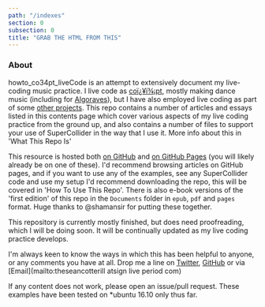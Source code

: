 ```yaml
---
path: "/indexes"
section: 0
subsection: 0
title: "GRAB THE HTML FROM THIS"
---
```


### About

howto_co34pt_liveCode is an attempt to extensively document my live-coding music practice. I live code as [coï¿¥ï¾¡pt](https://co34pt.bandcamp.com), mostly making dance music (including for [Algoraves](https://algorave.com/)), but I have also employed live coding as part of some [other projects](https://www.youtube.com/watch?v=dY6oSwoRRho). This repo contains a number of articles and essays listed in this contents page which cover various aspects of my live coding practice from the ground up, and also contains a number of files to support your use of SuperCollider in the way that I use it. More info about this in 'What This Repo Is'

This resource is hosted both [on GitHub](https://github.com/theseanco/howto_co34pt_liveCode) and [on GitHub Pages](https://theseanco.github.io/howto_co34pt_liveCode/) (you will likely already be on one of these). I'd recommend browsing articles on GitHub pages, and if you want to use any of the examples, see any SuperCollider code and use my setup I'd recommend downloading the repo, this will be covered in 'How To Use This Repo'. There is also e-book versions of the 'first edition' of this repo in the `Documents` folder in `epub`, `pdf` and `pages` format. Huge thanks to @shamansir for putting these together.

This repository is currently mostly finished, but does need proofreading, which I will be doing soon. It will be continually updated as my live coding practice develops.

I'm always keen to know the ways in which this has been helpful to anyone, or any comments you have at all.
Drop me a line on [Twitter](https://twitter.com/theseanco), [GitHub](https://github.com/theseanco/) or via [Email](mailto:theseancotterill atsign live period com)

If any content does not work, please open an issue/pull request. These examples have been tested on *ubuntu 16.10 only thus far.
